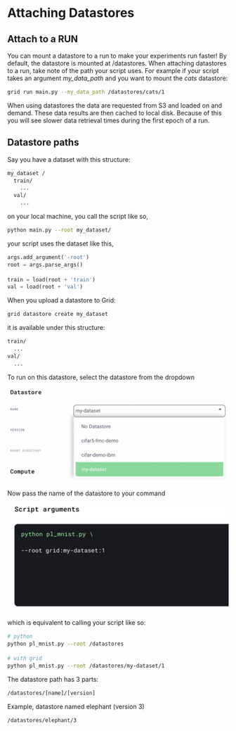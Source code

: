 # Attaching Datastores

## Attach to a RUN

<!-- ![](/images/data.gif) -->

You can mount a datastore to a run to make your experiments run faster! By default, the datastore is mounted at /datastores. When attaching datastores to a run, take note of the path your script uses. For example if your script takes an argument _my_data_path_ and you want to mount the _cats_ datastore:

```bash
grid run main.py --my_data_path /datastores/cats/1
```

<note>
  When using datastores the data are requested from S3 and loaded on and demand. These data results are then cached to local disk. Because of this you will see slower data
  retrieval times during the first epoch of a run.
</note>

## Datastore paths

Say you have a dataset with this structure:

```bash
my_dataset /
  train/
    ...
  val/
    ...
```

on your local machine, you call the script like so,

```bash
python main.py --root my_dataset/
```

your script uses the dataset like this,

```python
args.add_argument('-root')
root = args.parse_args()

train = load(root + 'train')
val = load(root + 'val')
```

When you upload a datastore to Grid:

```bash
grid datastore create my_dataset
```

it is available under this structure:

```bash
train/
  ...
val/
  ...
```

To run on this datastore, select the datastore from the dropdown

![](/images/runs/runs-select-datastore.png)

Now pass the name of the datastore to your command

![](/images/runs/script-arguments.png)

which is equivalent to calling your script like so:

```bash
# python
python pl_mnist.py --root /datastores

# with grid
python pl_mnist.py --root /datastores/my-dataset/1
```

The datastore path has 3 parts:

```bash
/datastores/[name]/[version]
```

Example, datastore named elephant (version 3)

```bash
/datastores/elephant/3
```
